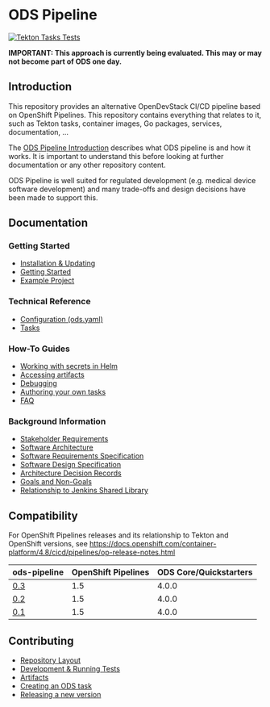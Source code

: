 # ODS Pipeline

[![Tekton Tasks Tests](https://github.com/opendevstack/ods-pipeline/actions/workflows/main.yaml/badge.svg)](https://github.com/opendevstack/ods-pipeline/actions/workflows/main.yaml)

**IMPORTANT: This approach is currently being evaluated. This may or may not become part of ODS one day.**

## Introduction

This repository provides an alternative OpenDevStack CI/CD pipeline based on OpenShift Pipelines. This repository contains everything that relates to it, such as Tekton tasks, container images, Go packages, services, documentation, ...

The [ODS Pipeline Introduction](/docs/introduction.adoc) describes what ODS pipeline is and how it works. It is important to understand this before looking at further documentation or any other repository content.

ODS Pipeline is well suited for regulated development (e.g. medical device software development) and many trade-offs and design decisions have been made to support this.

## Documentation

### Getting Started
* [Installation & Updating](/docs/installation.adoc)
* [Getting Started](/docs/getting-started.adoc)
* [Example Project](/docs/example-project.adoc)

### Technical Reference
* [Configuration (ods.yaml)](/docs/ods-configuration.adoc)
* [Tasks](/docs/tasks)

### How-To Guides
* [Working with secrets in Helm](/docs/helm-secrets.adoc)
* [Accessing artifacts](/docs/accessing-artifacts.adoc)
* [Debugging](/docs/debugging.adoc)
* [Authoring your own tasks](/docs/authoring-tasks.adoc)
* [FAQ](https://github.com/opendevstack/ods-pipeline/wiki/FAQ)

### Background Information
* [Stakeholder Requirements](/docs/design/stakeholder-requirements.adoc)
* [Software Architecture](/docs/design/software-architecture.adoc)
* [Software Requirements Specification](/docs/design/software-requirements-specification.adoc)
* [Software Design Specification](/docs/design/software-design-specification.adoc)
* [Architecture Decision Records](/docs/adr)
* [Goals and Non-Goals](/docs/design/goals-and-nongoals.adoc)
* [Relationship to Jenkins Shared Library](/docs/design/relationship-shared-library.adoc)

## Compatibility

For OpenShift Pipelines releases and its relationship to Tekton and OpenShift versions, see https://docs.openshift.com/container-platform/4.8/cicd/pipelines/op-release-notes.html

| ods-pipeline | OpenShift Pipelines | ODS Core/Quickstarters |
|---|---|---|
| [0.3](https://github.com/opendevstack/ods-pipeline/releases/tag/v0.3.0) | 1.5 | 4.0.0 |
| [0.2](https://github.com/opendevstack/ods-pipeline/releases/tag/v0.2.0) | 1.5 | 4.0.0 |
| [0.1](https://github.com/opendevstack/ods-pipeline/releases/tag/v0.1.1) | 1.5 | 4.0.0 |

## Contributing

* [Repository Layout](/docs/repository-layout.adoc)
* [Development & Running Tests](/docs/development.adoc)
* [Artifacts](/docs/artifacts.adoc)
* [Creating an ODS task](/docs/creating-an-ods-task.adoc)
* [Releasing a new version](/docs/releasing.adoc)

